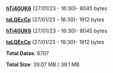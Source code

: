 [**hTi40UK6**](/data/hTi40UK6.txt) (27/01/23 - 16:30)- 8045 bytes

[**taLQEcCp**](/data/taLQEcCp.txt) (27/01/23 - 16:30)- 1912 bytes

[**hTi40UK6**](/data/hTi40UK6.txt) (27/01/23 - 16:30)- 8045 bytes

[**taLQEcCp**](/data/taLQEcCp.txt) (27/01/23 - 16:30)- 1912 bytes

**Total Datas**: 6707

**Total Size**: 39.07 MB / 39.1 MB